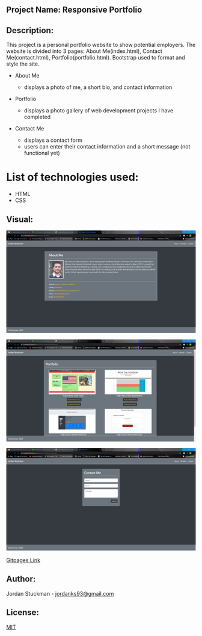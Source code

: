 ## Project Name: Responsive Portfolio

## Description:
This project is a personal portfolio website to show potential employers. The website is divided into 3 pages: About Me(index.html), Contact Me(contact.html), Portfolio(portfolio.html). Bootstrap used to format and style the site.

* About Me
  * displays a photo of me, a short bio, and contact information

* Portfolio
  * displays a photo gallery of web development projects I have completed 

* Contact Me
  * displays a contact form
  * users can enter their contact information and a short message (not functional yet)

# List of technologies used:
  * HTML
  * CSS

    
## Visual:
![Website Screenshot About Me](./images/Index.png)

![Website Screenshot Portfolio](./images/newPortfolio.png)

![Website Screenshot Contact Me](./images/newContactMe.png)


[Gitpages Link](https://jordanks93.github.io/Responsive-Portfolio/)


## Author: 
Jordan Stuckman - jordanks93@gmail.com

## License:
[MIT](./license/license.txt)

